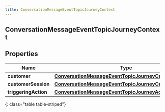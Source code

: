 ```yaml
---
title: ConversationMessageEventTopicJourneyContext
---
```

## ConversationMessageEventTopicJourneyContext


## Properties

| Name | Type | Description | Notes |
| ------------ | ------------- | ------------- | ------------- |
| **customer** | [**ConversationMessageEventTopicJourneyCustomer**](ConversationMessageEventTopicJourneyCustomer.html) |  |  [optional] |
| **customerSession** | [**ConversationMessageEventTopicJourneyCustomerSession**](ConversationMessageEventTopicJourneyCustomerSession.html) |  |  [optional] |
| **triggeringAction** | [**ConversationMessageEventTopicJourneyAction**](ConversationMessageEventTopicJourneyAction.html) |  |  [optional] |
{: class="table table-striped"}



